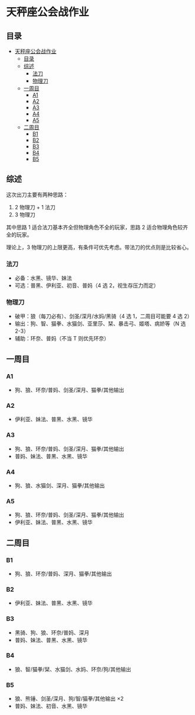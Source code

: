 # 天秤座公会战作业

## 目录

- [天秤座公会战作业](#天秤座公会战作业)
  - [目录](#目录)
  - [综述](#综述)
    - [法刀](#法刀)
    - [物理刀](#物理刀)
  - [一周目](#一周目)
    - [A1](#a1)
    - [A2](#a2)
    - [A3](#a3)
    - [A4](#a4)
    - [A5](#a5)
  - [二周目](#二周目)
    - [B1](#b1)
    - [B2](#b2)
    - [B3](#b3)
    - [B4](#b4)
    - [B5](#b5)

## 综述

这次出刀主要有两种思路：

1. 2 物理刀 + 1 法刀
2. 3 物理刀

其中思路 1 适合法刀基本齐全但物理角色不全的玩家，思路 2 适合物理角色较齐全的玩家。

理论上，3 物理刀的上限更高，有条件可优先考虑。带法刀的优点则是比较省心。

### 法刀

- 必备：水黑、镜华、妹法
- 可选：普黑、伊利亚、初音、普妈（4 选 2，视生存压力而定）

### 物理刀

- 破甲：狼（每刀必有）、剑圣/深月/水妈/黑骑（4 选 1，二周目可能要 4 选 2）
- 输出：狗、智、猫拳、水猫剑、亚里莎、栞、暴击弓、姬塔、病娇等（N 选 2-3）
- 辅助：环奈、普妈（不当 T 则优先环奈）

## 一周目

### A1

- 狗、狼、环奈/普妈、剑圣/深月、猫拳/其他输出

### A2

- 伊利亚、妹法、普黑、水黑、镜华

### A3

- 狗、狼、环奈/普妈、剑圣/深月、猫拳/其他输出
- 普妈、妹法、普黑、水黑、镜华

### A4

- 狗、狼、水猫剑、深月、猫拳/其他输出

### A5

- 狗、狼、环奈/普妈、剑圣/深月、猫拳/其他输出
- 伊利亚、妹法、普黑、水黑、镜华

## 二周目

### B1

- 狗、狼、环奈/普妈、深月、猫拳/其他输出

### B2

- 伊利亚、妹法、普黑、水黑、镜华

### B3

- 黑骑、狗、狼、环奈/普妈、深月
- 普妈、妹法、普黑、水黑、镜华

### B4

- 狼、智/猫拳/栞、水猫剑、水妈、环奈/狗/其他输出

### B5

- 狼、熊锤、剑圣/深月、狗/智/猫拳/其他输出 ×2
- 普妈、妹法、初音、水黑、镜华
